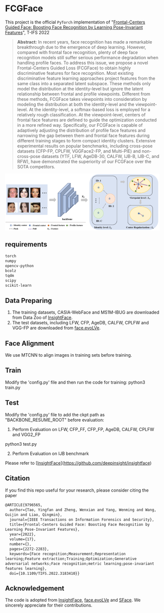 # FCGFace
This project is the official `PyTorch` implementation of "[Frontal-Centers Guided Face: Boosting Face Recognition by Learning Pose-Invariant Features](https://ieeexplore.ieee.org/abstract/document/9796565)", T-IFS 2022


> **Abstract:** In recent years, face recognition has made a remarkable breakthrough due to the emergence of deep learning. However, compared with frontal face recognition, plenty of deep face recognition models still suffer serious performance degradation when handling profile faces. To address this issue, we propose a novel Frontal-Centers Guided Loss (FCGFace) to obtain highly discriminative features for face recognition. Most existing discriminative feature learning approaches project features from the same class into a separated latent subspace. These methods only model the distribution at the identity-level but ignore the latent relationship between frontal and profile viewpoints. Different from these methods, FCGFace takes viewpoints into consideration by modeling the distribution at both the identity-level and the viewpoint-level. At the identity-level, a softmax-based loss is employed for a relatively rough classification. At the viewpoint-level, centers of frontal face features are defined to guide the optimization conducted in a more refined way. Specifically, our FCGFace is capable of adaptively adjusting the distribution of profile face features and narrowing the gap between them and frontal face features during different training stages to form compact identity clusters. Extensive experimental results on popular benchmarks, including cross-pose datasets (CFP-FP, CPLFW, VGGFace2-FP, and Multi-PIE) and non-cross-pose datasets (YTF, LFW, AgeDB-30, CALFW, IJB-B, IJB-C, and RFW), have demonstrated the superiority of our FCGFace over the SOTA competitors.

<p align="center">
<img src="overview.png" weight=800>
</p>

## requirements
```
torch
numpy
opencv-python
bcolz
tqdm
scipy
scikit-learn
```

## Data Preparing

1. The training datasets, CASIA-WebFace and MS1M-IBUG are downloaded from Data Zoo of [InsightFace](https://github.com/deepinsight/insightface).
2. The test datasets, including LFW, CFP, AgeDB, CALFW, CPLFW and VGG-FP are downloaded from [face.evoLVe](https://github.com/ZhaoJ9014/face.evoLVe).

## Face Alignment

We use MTCNN to align images in training sets before training.

## Train

Modify the 'config.py' file and then run the code for training:
python3 train.py

## Test

Modify the 'config.py' file to add the ckpt path as "BACKBONE_RESUME_ROOT" before evaluation:

1. Perform Evaluation on LFW, CFP_FF, CFP_FP, AgeDB, CALFW, CPLFW and VGG2_FP

python3 test.py

2. Perform Evaluation on IJB benchmark

Please refer to [[InsightFace](https://github.com/deepinsight/insightface)](https://github.com/deepinsight/insightface)


## Citation
If you find this repo useful for your research, please consider citing the paper
```
@ARTICLE{9796565,
  author={Tao, Yingfan and Zheng, Wenxian and Yang, Wenming and Wang, Guijin and Liao, Qingmin},
  journal={IEEE Transactions on Information Forensics and Security}, 
  title={Frontal-Centers Guided Face: Boosting Face Recognition by Learning Pose-Invariant Features}, 
  year={2022},
  volume={17},
  number={},
  pages={2272-2283},
  keywords={Face recognition;Measurement;Representation learning;Feature extraction;Training;Optimization;Generative adversarial networks;Face recognition;metric learning;pose-invariant features learning},
  doi={10.1109/TIFS.2022.3183410}}
``` 

## Acknowledgement
The code is adopted from [InsightFace](https://github.com/deepinsight/insightface), [face.evoLVe](https://github.com/ZhaoJ9014/face.evoLVe) and [SFace](https://github.com/deepinsight/insightface). We sincerely appreciate for their contributions.
